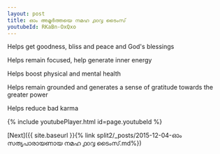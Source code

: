 ```yaml
---
layout: post
title: ഓം അമൂർത്തയെ നമഹ ൧൦൮ ടൈംസ്
youtubeId: RKaBn-OxQxo
---
```

 
 
Helps get goodness, bliss and peace and God's blessings
 
Helps remain focused, help generate inner energy 
 
Helps boost physical and mental health 
 
Helps remain grounded and generates a sense of gratitude towards the greater power 
 
Helps reduce bad karma
 
 
 
 


{% include youtubePlayer.html id=page.youtubeId %}
 
[Next]({{ site.baseurl }}{% link  split2/_posts/2015-12-04-ഓം സത്യപാരായണായ നമഹ ൧൦൮ ടൈംസ്.md%})
 
